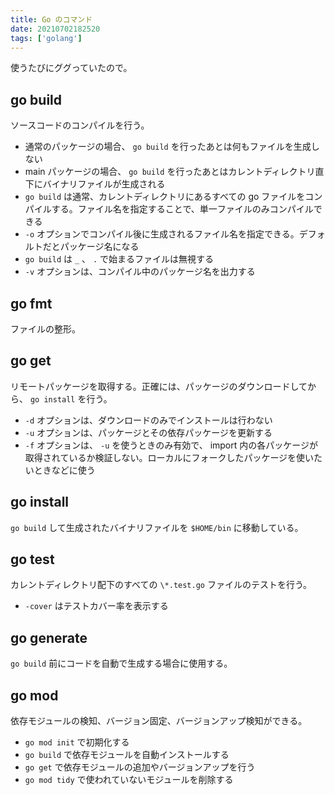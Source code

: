 ```yaml
---
title: Go のコマンド
date: 20210702182520
tags: ['golang']
---
```


使うたびにググっていたので。
## go build
ソースコードのコンパイルを行う。
- 通常のパッケージの場合、 `go build` を行ったあとは何もファイルを生成しない
- main パッケージの場合、 `go build` を行ったあとはカレントディレクトリ直下にバイナリファイルが生成される
- `go build` は通常、カレントディレクトリにあるすべての go ファイルをコンパイルする。ファイル名を指定することで、単一ファイルのみコンパイルできる
- `-o` オプションでコンパイル後に生成されるファイル名を指定できる。デフォルトだとパッケージ名になる
- `go build` は `_` 、 `.` で始まるファイルは無視する
- `-v` オプションは、コンパイル中のパッケージ名を出力する

## go fmt
ファイルの整形。

## go get
リモートパッケージを取得する。正確には、パッケージのダウンロードしてから、 `go install` を行う。
- `-d` オプションは、ダウンロードのみでインストールは行わない
- `-u` オプションは、パッケージとその依存パッケージを更新する
- `-f` オプションは、 `-u` を使うときのみ有効で、 import 内の各パッケージが取得されているか検証しない。ローカルにフォークしたパッケージを使いたいときなどに使う

## go install
`go build` して生成されたバイナリファイルを `$HOME/bin` に移動している。

## go test
カレントディレクトリ配下のすべての `\*.test.go` ファイルのテストを行う。
- `-cover` はテストカバー率を表示する

## go generate
`go build` 前にコードを自動で生成する場合に使用する。

## go mod
依存モジュールの検知、バージョン固定、バージョンアップ検知ができる。
- `go mod init` で初期化する
- `go build` で依存モジュールを自動インストールする
- `go get` で依存モジュールの追加やバージョンアップを行う
- `go mod tidy` で使われていないモジュールを削除する
